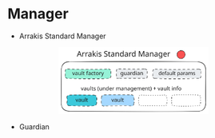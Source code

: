 # Manager

- Arrakis Standard Manager
<p align="center">
<img src="../../../img/manager.svg" alt="nft" width="300"/>
</p>

- Guardian
